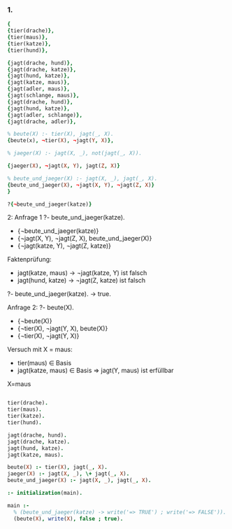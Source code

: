### 1.
```prolog
{
{tier(drache)},
{tier(maus)},
{tier(katze)},
{tier(hund)},

{jagt(drache, hund)},
{jagt(drache, katze)},
{jagt(hund, katze)},
{jagt(katze, maus)},
{jagt(adler, maus)},
{jagt(schlange, maus)},
{jagt(drache, hund)},
{jagt(hund, katze)},
{jagt(adler, schlange)},
{jagt(drache, adler)},

% beute(X) :- tier(X), jagt(_, X).
{beute(x), ¬tier(X), ¬jagt(Y, X)},

% jaeger(X) :- jagt(X, _), not(jagt(_, X)).

{jaeger(X), ¬jagt(X, Y), jagt(Z, X)}

% beute_und_jaeger(X) :- jagt(X, _), jagt(_, X).
{beute_und_jaeger(X), ¬jagt(X, Y), ¬jagt(Z, X)}
}

?{¬beute_und_jaeger(katze)}

```
2: Anfrage 1
?- beute_und_jaeger(katze).
- {¬beute_und_jaeger(katze)}
- {¬jagt(X, Y), ¬jagt(Z, X), beute_und_jaeger(X)}
- {¬jagt(katze, Y), ¬jagt(Z, katze)}   

Faktenprüfung:
- jagt(katze, maus) -> ¬jagt(katze, Y) ist falsch
- jagt(hund, katze) -> ¬jagt(Z, katze) ist falsch

?- beute_und_jaeger(katze). -> true.

Anfrage 2: 
?- beute(X).
- {¬beute(X)}
- {¬tier(X), ¬jagt(Y, X), beute(X)}
- {¬tier(X), ¬jagt(Y, X)}

Versuch mit X = maus:
- tier(maus) ∈ Basis
- jagt(katze, maus) ∈ Basis ⇒ jagt(Y, maus) ist erfüllbar

X=maus


```prolog

tier(drache).
tier(maus).
tier(katze).
tier(hund).

jagt(drache, hund).
jagt(drache, katze).
jagt(hund, katze).
jagt(katze, maus).

beute(X) :- tier(X), jagt(_, X).
jaeger(X) :- jagt(X, _), \+ jagt(_, X).
beute_und_jaeger(X) :- jagt(X, _), jagt(_, X).

:- initialization(main).

main :-
  % (beute_und_jaeger(katze) -> write('=> TRUE') ; write('=> FALSE')).
  (beute(X), write(X), false ; true).
```